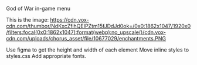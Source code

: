 God of War in-game menu

This is the image:
https://cdn.vox-cdn.com/thumbor/NdKxcZfihQEIPZtm15fJDdJd0ok=/0x0:1862x1047/1920x0/filters:focal(0x0:1862x1047):format(webp):no_upscale()/cdn.vox-cdn.com/uploads/chorus_asset/file/10677029/enchantments.PNG

Use figma to get the height and width of each element
Move inline styles to styles.css
Add appropriate fonts.
